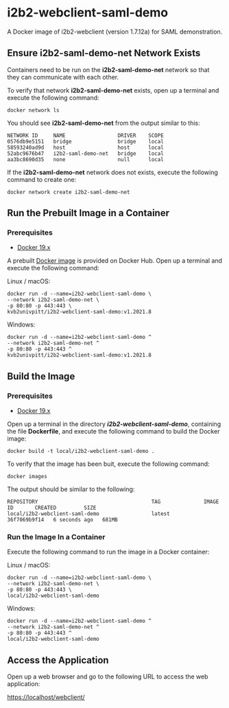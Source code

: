 # i2b2-webclient-saml-demo

A Docker image of i2b2-webclient (version 1.7.12a) for SAML demonstration.

## Ensure i2b2-saml-demo-net Network Exists

Containers need to be run on the **i2b2-saml-demo-net** network so that they can communicate with each other.

To verify that network **i2b2-saml-demo-net** exists, open up a terminal and execute the following command:

```
docker network ls
```

You should see **i2b2-saml-demo-net** from the output similar to this:

```
NETWORK ID     NAME                 DRIVER    SCOPE
0576db9e5151   bridge               bridge    local
58593240ad9d   host                 host      local
52abc9676b47   i2b2-saml-demo-net   bridge    local
aa3bc8690d35   none                 null      local
```

If the **i2b2-saml-demo-net** network does not exists, execute the following command to create one:

```
docker network create i2b2-saml-demo-net
```

## Run the Prebuilt Image in a Container

### Prerequisites

- [Docker 19.x](https://docs.docker.com/get-docker/)

A prebuilt [Docker image](https://hub.docker.com/r/kvb2univpitt/i2b2-webclient-saml-demo) is provided on Docker Hub.  Open up a terminal and execute the following command:

Linux / macOS:

```
docker run -d --name=i2b2-webclient-saml-demo \
--network i2b2-saml-demo-net \
-p 80:80 -p 443:443 \
kvb2univpitt/i2b2-webclient-saml-demo:v1.2021.8
```

Windows:

```
docker run -d --name=i2b2-webclient-saml-demo ^
--network i2b2-saml-demo-net ^
-p 80:80 -p 443:443 ^
kvb2univpitt/i2b2-webclient-saml-demo:v1.2021.8
```

## Build the Image

### Prerequisites

- [Docker 19.x](https://docs.docker.com/get-docker/)

Open up a terminal in the directory ***i2b2-webclient-saml-demo***, containing the file **Dockerfile**, and execute the following command to build the Docker image:

```
docker build -t local/i2b2-webclient-saml-demo .
```

To verify that the image has been buit, execute the following command:

```
docker images
```

The output should be similar to the following:

```
REPOSITORY                                     TAG              IMAGE ID       CREATED         SIZE
local/i2b2-webclient-saml-demo                 latest           36f7069b9f14   6 seconds ago   681MB
```

### Run the Image In a Container

Execute the following command to run the image in a Docker container:

Linux / macOS:

```
docker run -d --name=i2b2-webclient-saml-demo \
--network i2b2-saml-demo-net \
-p 80:80 -p 443:443 \
local/i2b2-webclient-saml-demo
```

Windows:

```
docker run -d --name=i2b2-webclient-saml-demo ^
--network i2b2-saml-demo-net ^
-p 80:80 -p 443:443 ^
local/i2b2-webclient-saml-demo
```

## Access the Application

Open up a web browser and go to the following URL to access the web application:

[https://localhost/webclient/](https://localhost/webclient/)
